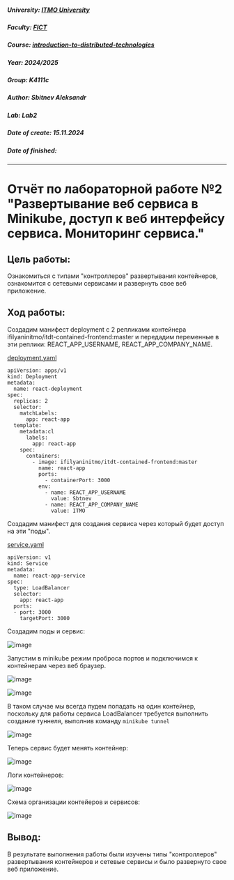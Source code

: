 ##### University: [ITMO University](https://itmo.ru/ru/)
##### Faculty: [FICT](https://fict.itmo.ru)
##### Course: [introduction-to-distributed-technologies](https://itmo-ict-faculty.github.io/introduction-to-distributed-technologies)
##### Year: 2024/2025
##### Group: K4111с
##### Author: Sbitnev Aleksandr
##### Lab: Lab2
##### Date of create: 15.11.2024
##### Date of finished: 

***

# Отчёт по лабораторной работе №2 "Развертывание веб сервиса в Minikube, доступ к веб интерфейсу сервиса. Мониторинг сервиса."


## **Цель работы:** 
Ознакомиться с типами "контроллеров" развертывания контейнеров, ознакомится с сетевыми сервисами и развернуть свое веб приложение.


## **Ход работы:**

Cоздадим манифест deployment с 2 репликами контейнера ifilyaninitmo/itdt-contained-frontend:master и передадим переменные в эти реплики: REACT_APP_USERNAME, REACT_APP_COMPANY_NAME.

[deployment.yaml](deployment.yaml)
```
apiVersion: apps/v1
kind: Deployment
metadata:
  name: react-deployment
spec:
  replicas: 2
  selector:
    matchLabels:
      app: react-app
  template:
    metadata:cl
      labels:
        app: react-app
    spec:
      containers:
        - image: ifilyaninitmo/itdt-contained-frontend:master
          name: react-app
          ports:
            - containerPort: 3000
          env:
            - name: REACT_APP_USERNAME
              value: Sbtnev
            - name: REACT_APP_COMPANY_NAME
              value: ITMO
```

Создадим манифест для создания сервиса через который будет доступ на эти "поды".

[service.yaml](service.yaml)
```
apiVersion: v1
kind: Service
metadata:
  name: react-app-service
spec:
  type: LoadBalancer
  selector:
    app: react-app
  ports:
  - port: 3000
    targetPort: 3000
```

Создадим поды и сервис:

![image](https://github.com/user-attachments/assets/a1f6f050-de35-4fb3-a073-c6c4cbd156a6)

Запустим в minikube режим проброса портов и подключимся к контейнерам через веб браузер.

![image](https://github.com/user-attachments/assets/b6461162-a4a5-4936-8d0f-1e806d8b162a)

![image](https://github.com/user-attachments/assets/610d02dc-e110-4a8b-89e9-3fcde504866e)


В таком случае мы всегда пудем попадать на один контейнер, поскольку для работы сервиса LoadBalancer требуется выполнить создание туннеля, выполнив команду `minikube tunnel`

![image](https://github.com/user-attachments/assets/636b9193-b154-40bc-8999-2b157672da38)

Теперь сервис будет менять контейнер:

![image](https://github.com/user-attachments/assets/68dbb40f-3b65-47d0-917c-e33a2230b5cb)

Логи контейнеров:

![image](https://github.com/user-attachments/assets/409359dc-2e02-4e02-a596-6a8040c1d3e2)

Схема организации контейеров и сервисов:

![image](https://github.com/user-attachments/assets/e4b65b40-0d0a-4620-9bda-5f77e3325c52)


## **Вывод:** 
В результате выполнения работы были изучены типы "контроллеров" развертывания контейнеров и сетевые сервисы и было развернуто свое веб приложение.
